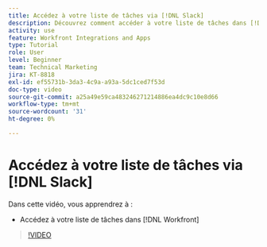 ```yaml
---
title: Accédez à votre liste de tâches via [!DNL Slack]
description: Découvrez comment accéder à votre liste de tâches dans [!DNL Workfront]
activity: use
feature: Workfront Integrations and Apps
type: Tutorial
role: User
level: Beginner
team: Technical Marketing
jira: KT-8818
exl-id: ef55731b-3da3-4c9a-a93a-5dc1ced7f53d
doc-type: video
source-git-commit: a25a49e59ca483246271214886ea4dc9c10e8d66
workflow-type: tm+mt
source-wordcount: '31'
ht-degree: 0%

---
```


# Accédez à votre liste de tâches via [!DNL Slack]

Dans cette vidéo, vous apprendrez à :

* Accédez à votre liste de tâches dans [!DNL Workfront]

>[!VIDEO](https://video.tv.adobe.com/v/335118/?quality=12&learn=on)
